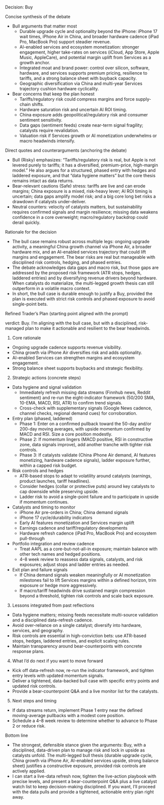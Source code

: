 Decision: Buy

Concise synthesis of the debate

- Bull arguments that matter most
  - Durable upgrade cycle and optionality beyond the iPhone: iPhone 17 wait times, iPhone Air in China, and broader hardware cadence (iPad Pro, MacBook Pro) support steadier revenue.
  - AI-enabled services and ecosystem monetization: stronger engagement, higher take-rates on services (iCloud, App Store, Apple Music, AppleCare), and potential margin uplift from Services as a growth anchor.
  - Integrated moat and brand power: control over silicon, software, hardware, and services supports premium pricing, resilience to tariffs, and a strong balance sheet with buyback capacity.
  - Geographic diversification via China and multi-year Services trajectory cushion hardware cyclicality.
- Bear concerns that keep the plan honest
  - Tariffs/regulatory risk could compress margins and force supply-chain shifts.
  - Hardware saturation risk and uncertain AI ROI timing.
  - China exposure adds geopolitical/regulatory risk and consumer sentiment sensitivity.
  - Data gaps (sentiment feeds) create near-term signal fragility; catalysts require revalidation.
  - Valuation risk if Services growth or AI monetization underwhelms or macro headwinds intensify.

Direct quotes and counterarguments (anchoring the debate)

- Bull (Risky) emphasizes: “Tariffs/regulatory risk is real, but Apple is not levered purely to tariffs; it has a diversified, premium-price, high-margin model.” He also argues for a structured, phased entry with hedges and laddered exposure, and that “data hygiene matters” but the core thesis remains intact as data returns.
- Bear-relevant cautions (Safe) stress: tariffs are live and can erode margins; China exposure is a mixed, risk-heavy lever; AI ROI timing is uncertain; data gaps amplify model risk; and a big core long bet risks a drawdown if catalysts under-deliver.
- Neutral counters: velocity of catalysts matters, but sustainability requires confirmed signals and margin resilience; missing data weakens confidence in a core overweight; macro/regulatory backdrop could derail quickly.

Rationale for the decision

- The bull case remains robust across multiple legs: ongoing upgrade activity, a meaningful China growth channel via iPhone Air, a broader hardware mix, and an AI-enabled services trajectory that could lift margins and engagement. The bear risks are real but manageable with disciplined risk controls, hedging, and phased entries.
- The debate acknowledges data gaps and macro risk, but those gaps are addressed by the proposed risk framework (ATR stops, hedges, laddered entries) and by diversifying revenue drivers beyond hardware. When catalysts do materialize, the multi-legged growth thesis can still outperform in a volatile macro context.
- In short, the bull case is durable enough to justify a Buy, provided the plan is executed with strict risk controls and phased exposure to avoid single-point bets.

Refined Trader’s Plan (starting point aligned with the prompt)

verdict: Buy. I’m aligning with the bull case, but with a disciplined, risk-managed plan to make it actionable and resilient to the bear headwinds.

1) Core rationale
- Ongoing upgrade cadence supports revenue visibility.
- China growth via iPhone Air diversifies risk and adds optionality.
- AI-enabled Services can strengthen margins and ecosystem engagement.
- Strong balance sheet supports buybacks and strategic flexibility.

2) Strategic actions (concrete steps)
- Data hygiene and signal validation
  - Immediately refresh missing data streams (Finnhub news, Reddit sentiment) and re-run the eight-indicator framework (50/200 SMA, 10-EMA, MACD, RSI, ATR) to confirm trend signals.
  - Cross-check with supplementary signals (Google News cadence, channel checks, regional demand cues) for corroboration.
- Entry plan (phased, laddered)
  - Phase 1: Enter on a confirmed pullback toward the 50-day and/or 200-day moving averages, with upside momentum confirmed by MACD and RSI. Size a core position modestly.
  - Phase 2: If momentum lingers (MACD positive, RSI in constructive zone, data signals improve), add another tranche with tighter risk controls.
  - Phase 3: If catalysts validate (China iPhone Air demand, AI features monetizing, hardware cadence signals), ladder exposure further, within a capped risk budget.
- Risk controls and hedges
  - ATR-based stops to adapt to volatility around catalysts (earnings, product launches, tariff headlines).
  - Consider hedges (collar or protective puts) around key catalysts to cap downside while preserving upside.
  - Ladder risk to avoid a single-point failure and to participate in upside if momentum continues.
- Catalysts and timing to monitor
  - iPhone Air pre-orders in China; China demand signals
  - iPhone 17 cycle/durability indicators
  - Early AI features monetization and Services margin uplift
  - Earnings cadence and tariff/regulatory developments
  - Hardware refresh cadence (iPad Pro, MacBook Pro) and ecosystem pull-through
- Portfolio integration and review cadence
  - Treat AAPL as a core-but-not-all-in exposure; maintain balance with other tech names and hedged positions.
  - 4–8 week review to reassess data signals, catalysts, and risk exposures; adjust stops and ladder entries as needed.
- Exit plan and failure signals
  - If China demand signals weaken meaningfully or AI monetization milestones fail to lift Services margins within a defined horizon, trim exposure or hedge more aggressively.
  - If macro/tariff headwinds drive sustained margin compression beyond a threshold, tighten risk controls and scale back exposure.

3) Lessons integrated from past reflections
- Data hygiene matters; missing feeds necessitate multi-source validation and a disciplined data-refresh cadence.
- Avoid over-reliance on a single catalyst; diversify into hardware, services, and geography.
- Risk controls are essential in high-conviction bets: use ATR-based stops, hedges, laddered entries, and explicit scaling rules.
- Maintain transparency around bear-counterpoints with concrete response plans.

4) What I’d do next if you want to move forward
- Kick off data-refresh now, re-run the indicator framework, and tighten entry levels with updated momentum signals.
- Deliver a tightened, data-backed bull case with specific entry points and updated risk controls.
- Provide a bear-counterpoint Q&A and a live monitor list for the catalysts.

5) Next steps and timing
- If data streams return, implement Phase 1 entry near the defined moving-average pullbacks with a modest core position.
- Schedule a 4–8 week review to determine whether to advance to Phase 2 or reduce risk.

Bottom line

- The strongest, defensible stance given the arguments: Buy, with a disciplined, data-driven plan to manage risk and lock in upside as catalysts unfold. The multi-legged bull thesis (durable upgrade cycle, China growth via iPhone Air, AI-enabled services upside, strong balance sheet) justifies a constructive exposure, provided risk controls are actively applied.
- I can start a live-data refresh now, tighten the live-action playbook with precise levels, and present a bear-counterpoint Q&A plus a live catalyst watch list to keep decision-making disciplined. If you want, I’ll proceed with the data pulls and provide a tightened, actionable entry plan right away.